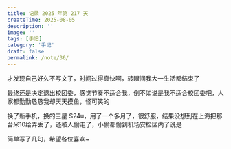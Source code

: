 ```yaml
---
title: 记录 2025 年第 217 天
createTime: 2025-08-05
description: ''
image: ''
tags: [手记]
category: '手记'
draft: false 
permalink: /note/36/
---
```

才发现自己好久不写文了，时间过得真快啊，转眼间我大一生活都结束了

最终还是决定退出校团委，感觉节奏不适合我，倒不如说是我不适合校团委吧，人家都勤勤恳恳我却天天摸鱼，怪可笑的

换了新手机，换的三星 S24u，用了一个多月了，很舒服，结果没想到在上海把那台米10给弄丢了，还被人偷走了，小偷都偷到机场安检区内了说是

简单写了几句，希望各位喜欢~